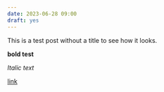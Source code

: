 ```yaml
---
date: 2023-06-28 09:00
draft: yes
---
```


This is a test post without a title to see how it looks. 

**bold test**

*Italic text*

[link](https://link.com)
